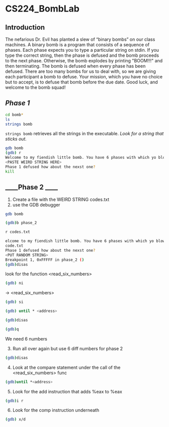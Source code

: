 # CS224_BombLab

## Introduction
The nefarious Dr. Evil has planted a slew of “binary bombs” on our class machines. A binary bomb is a
program that consists of a sequence of phases. Each phase expects you to type a particular string on stdin.
If you type the correct string, then the phase is defused and the bomb proceeds to the next phase. Otherwise,
the bomb explodes by printing "BOOM!!!" and then terminating. The bomb is defused when every phase
has been defused.
There are too many bombs for us to deal with, so we are giving each participant a bomb to defuse. Your
mission, which you have no choice but to accept, is to defuse that bomb before the due date. Good luck, and
welcome to the bomb squad!

## ___Phase 1___

```sh
cd bomb*
ls
strings bomb
```
`strings bomb` retrieves all the strings in the executable. _Look for a string that sticks out._
```sh
gdb bomb
(gdb) r
Welcome to my fiendish little bomb. You have 6 phases with which yo blow yourself up. Have a nice day!
<PASTE WEIRD STRING HERE>
Phase 1 defused how about the nexst one?
kill
```
## ____Phase  2 ____
1. Create a file with the WEIRD STRING codes.txt
2. use the GDB debugger
```sh
gdb bomb

```
```sh
(gdb)b phase_2

```
```sh
r codes.txt
```
```sh
elcome to my fiendish little bomb. You have 6 phases with which yo blow yourself up. Have a nice day!
code.txt
Phase 1 defused how about the nexst one?
<PUT RANDOM STRING>
Breakpoint 1, 0xFFFFF in phase_2 ()
(gdb)disas
```
look for the function <read_six_numbers>
```sh
(gdb) ni
```
-> <read_six_numbers>
```sh
(gdb) si
```
```sh
(gdb) until * <address>
```
```sh
(gdb)disas
```
```sh
(gdb)q
```
We need 6 numbers

3. Run all over again but use 6 diff numbers for phase 2

```sh
(gdb)disas
```
4. Look at the compare statement under the call of the <read_six_numbers> func
```sh
(gdb)until *<address>
```
5. Look for the add instruction that adds %eax to %eax
```sh
(gdb)i r
```
6. Look for the comp instruction underneath
```sh
(gdb) x/d
```

